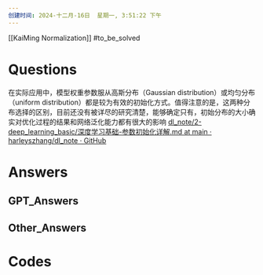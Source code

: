 ```yaml
---
创建时间: 2024-十二月-16日  星期一, 3:51:22 下午
---
```

[[KaiMing Normalization]]
#to_be_solved 
# Questions
在实际应用中，模型权重参数服从高斯分布（Gaussian distribution）或均匀分布（uniform distribution）都是较为有效的初始化方式。值得注意的是，这两种分布选择的区别，目前还没有被详尽的研究清楚，能够确定只有，初始分布的大小确实对优化过程的结果和网络泛化能力都有很大的影响
[dl\_note/2-deep\_learning\_basic/深度学习基础-参数初始化详解.md at main · harleyszhang/dl\_note · GitHub](https://github.com/harleyszhang/dl_note/blob/main/2-deep_learning_basic/%E6%B7%B1%E5%BA%A6%E5%AD%A6%E4%B9%A0%E5%9F%BA%E7%A1%80-%E5%8F%82%E6%95%B0%E5%88%9D%E5%A7%8B%E5%8C%96%E8%AF%A6%E8%A7%A3.md)
# Answers

## GPT_Answers


## Other_Answers


# Codes

```python

```
